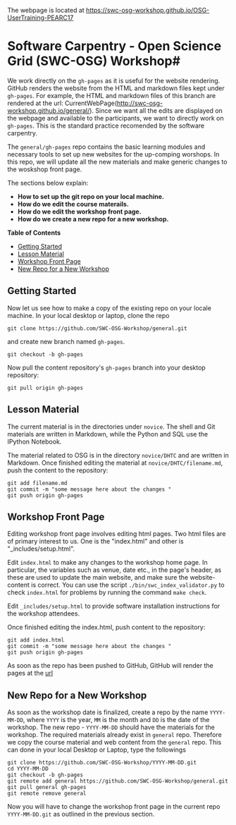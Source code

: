 The webpage is located at https://swc-osg-workshop.github.io/OSG-UserTraining-PEARC17

# Software Carpentry - Open Science Grid (SWC-OSG) Workshop#

We work directly on the `gh-pages` as it is useful for the website 
rendering. GitHub renders the website from the HTML and markdown 
files kept under `gh-pages`. For example, the HTML and 
markdown files of this branch are rendered at the url: 
CurrentWebPage(http://swc-osg-workshop.github.io/general/). Since we want all the edits are 
displayed on the webpage and available to the participants, we want to directly work 
on `gh-pages`. This is the standard practice recomended by the software carpentry. 

The `general/gh-pages` repo contains the basic learning modules and necessary 
tools to set up new websites for the up-comping worshops. In this repo, we will 
update all the new materials and make generic changes to the woskshop front page. 

The sections below explain:

* __How to set up the git repo on your local machine.__
* __How do we edit the course materails.__
* __How do we edit the workshop front page.__
* __How do we create a new repo for a new workshop.__


**Table of Contents**

*   [Getting Started](#getting-started)
*   [Lesson Material](#lession-material)
*   [Workshop Front Page](#workshop-frontpage)
*   [New Repo for a New Workshop](#new-repo)

## Getting Started


Now let us see how to make a copy of the existing repo on your locale machine.  In your local 
desktop or laptop, clone the repo 

```
git clone https://github.com/SWC-OSG-Workshop/general.git
```

and create new branch named `gh-pages`.

```
git checkout -b gh-pages
```

Now pull the content repository's `gh-pages` branch into your desktop repository:

```
git pull origin gh-pages
```

## Lesson Material

The current material is in the directories under `novice`. The shell and Git materials are 
written in Markdown, while the Python and SQL use the IPython Notebook. 

The material related to OSG is in the directory `novice/DHTC` and are written in Markdown.  Once 
finished editing the material at `novice/DHTC/filename.md`, push the content to the repository:

```
git add filename.md
git commit -m "some message here about the changes " 
git push origin gh-pages
```


## Workshop Front Page


Editing workshop front page involves editing html pages. Two html files are of 
primary interest to us. One is the "index.html" and other is "_includes/setup.html".


Edit `index.html` to make any changes to the workshop home page.
    In particular, the variables such as venue, date etc., in the page's header,
    as these are used to update the main website, and make sure the website-content is correct.
    You can use the script `./bin/swc_index_validator.py` to 
    check `index.html` for problems
    by running the command `make check`.


Edit `_includes/setup.html` to provide software installation instructions for the workshop attendees.

Once finished editing the index.html, push content to the repository:

```
git add index.html
git commit -m "some message here about the changes " 
git push origin gh-pages
```

As soon as the repo has been pushed to GitHub, GitHub will render the pages
at the [url](http://swc-osg-workshop.github.io/general)

## New Repo for a New Workshop

As soon as the workshop date is finalized, create a repo by the name
`YYYY-MM-DD`, where `YYYY` is the year, `MM` is the month and `DD` is the
date of the workshop. The new repo  - `YYYY-MM-DD` should have the materials for the 
workshop. The required materials already exist in `general` repo. Therefore we copy 
the course material and web content from the `general` repo.  This can done in your local 
Desktop or Laptop, type
the followings

```
git clone https://github.com/SWC-OSG-Workshop/YYYY-MM-DD.git
cd YYYY-MM-DD 
git checkout -b gh-pages 
git remote add general https://github.com/SWC-OSG-Workshop/general.git 
git pull general gh-pages 
git remote remove general 
```

Now you will have to change the workshop front page in the current repo `YYYY-MM-DD.git` as 
outlined in the previous section.  

